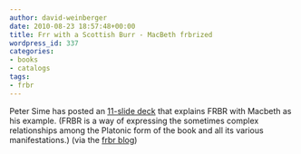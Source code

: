 ```yaml
---
author: david-weinberger
date: 2010-08-23 18:57:48+00:00
title: Frr with a Scottish Burr - MacBeth frbrized
wordpress_id: 337
categories:
- books
- catalogs
tags:
- frbr
---
```


Peter Sime has posted an [11-slide deck](http://www.slideshare.net/DescribeNZ/frrr-brrr-scottish-play) that explains FRBR with Macbeth as his example. (FRBR is a way of expressing the sometimes complex relationships among the Platonic form of the book and all its various manifestations.) (via the [frbr blog](http://www.frbr.org/))
